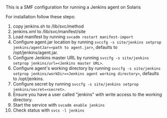 This is a SMF configuration for running a Jenkins agent on Solaris

For installation follow these steps:

1. copy jenkins.sh to /lib/svc/method
2. jenkins.xml to /lib/svc/manifest/site
3. Load manifest by running `svcadm restart manifest-import`
4. Configure agent.jar location by running `svccfg -s site/jenkins setprop jenkins/agentJar=<path to agent.jar>`, defaults to /opt/jenkins/agent.jar.
5. Configure Jenkins master URL by running `svccfg -s site/jenkins setprop jenkins/url=<Jenkins master URL>`.
6. Configure agent's working directory by running `svccfg -s site/jenkins setprop jenkins/workDir=<Jenkins agent working directory>`, defaults to /opt/jenkins.
7. Configure secret by running `svccfg -s site/jenkins setprop jenkins/secret=<secret>`.
8. Ensure you have a user called "jenkins" with write access to the working directory.
9. Start the service with `svcadm enable jenkins`
10. Check status with `svcs -l jenkins`
